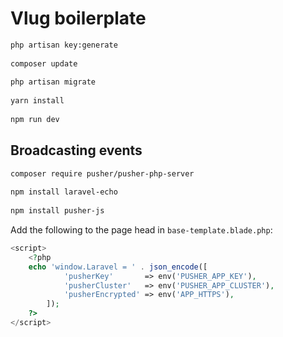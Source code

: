 # Vlug boilerplate
```bash
php artisan key:generate
 
composer update
 
php artisan migrate
 
yarn install
 
npm run dev
```



## Broadcasting events
```bash
composer require pusher/pusher-php-server
 
npm install laravel-echo
 
npm install pusher-js
```

Add the following to the page head in  `base-template.blade.php`:
```php
<script>
    <?php
    echo 'window.Laravel = ' . json_encode([                
            'pusherKey'       => env('PUSHER_APP_KEY'),
            'pusherCluster'   => env('PUSHER_APP_CLUSTER'),
            'pusherEncrypted' => env('APP_HTTPS'),
        ]);
    ?>
</script>
```